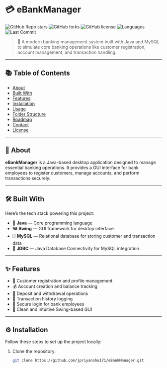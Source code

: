 # 💳 eBankManager

![GitHub Repo stars](https://img.shields.io/github/stars/jpriyanshu171/eBankManager?style=social)
![GitHub forks](https://img.shields.io/github/forks/jpriyanshu171/eBankManager?style=social)
![GitHub license](https://img.shields.io/github/license/jpriyanshu171/eBankManager)
![Languages](https://img.shields.io/github/languages/top/jpriyanshu171/eBankManager)
![Last Commit](https://img.shields.io/github/last-commit/jpriyanshu171/eBankManager)

> 🏦 A modern banking management system built with Java and MySQL to simulate core banking operations like customer registration, account management, and transaction handling.

---

## 📚 Table of Contents

- [About](#about)
- [Built With](#built-with)
- [Features](#features)
- [Installation](#installation)
- [Usage](#usage)
- [Folder Structure](#folder-structure)
- [Roadmap](#roadmap)
- [Contact](#contact)
- [License](#license)

---

## 📌 About

**eBankManager** is a Java-based desktop application designed to manage essential banking operations. It provides a GUI interface for bank employees to register customers, manage accounts, and perform transactions securely.

---

## 🛠️ Built With

Here’s the tech stack powering this project:

- 🧠 **Java** — Core programming language
- 🖼️ **Swing** — GUI framework for desktop interface
- 🗄️ **MySQL** — Relational database for storing customer and transaction data
- 🔗 **JDBC** — Java Database Connectivity for MySQL integration

---

## ✨ Features

- 👤 Customer registration and profile management
- 💰 Account creation and balance tracking
- 🔄 Deposit and withdrawal operations
- 📜 Transaction history logging
- 🔐 Secure login for bank employees
- 🧹 Clean and intuitive Swing-based GUI

---

## ⚙️ Installation

Follow these steps to set up the project locally:

1. Clone the repository:
   ```bash
   git clone https://github.com/jpriyanshu171/eBankManager.git
